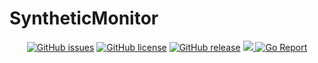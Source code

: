 # SyntheticMonitor
<p align="center">
  <a href="https://github.com/GrolimundSolutions/syntheticMonitor/issues"><img alt="GitHub issues" src="https://img.shields.io/github/issues/GrolimundSolutions/syntheticMonitor"></a>
  <a href="https://github.com/GrolimundSolutions/syntheticMonitor"><img alt="GitHub license" src="https://img.shields.io/github/license/GrolimundSolutions/syntheticMonitor"></a>
  <a href="https://github.com/GrolimundSolutions/syntheticMonitor/releases/latest"><img alt="GitHub release" src="https://img.shields.io/github/release/GrolimundSolutions/syntheticMonitor?logo=github&style=flat-square"></a>
  <a href="https://codecov.io/gh/GrolimundSolutions/syntheticMonitor">
    <img src="https://codecov.io/gh/GrolimundSolutions/syntheticMonitor/branch/master/graph/badge.svg?token=WNTU19RFJX"/>
  </a>
  <a href="https://goreportcard.com/report/github.com/GrolimundSolutions/syntheticMonitor"><img alt="Go Report" src="https://goreportcard.com/badge/github.com/GrolimundSolutions/syntheticMonitor"></a>
  
</p>
